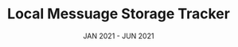 ---
title: Local Messuage Storage Tracker
role: Fullstack Developer
date: JAN 2021 - JUN 2021
description: Where I first learned how to write good backend code (models, migrations, ORMs, indexing, resolvers, DTOs etc.). Used NestJS because it has a similar syntax to Angular so it made the most sense.
stack: [Angular, NestJS, PostgreSQL]
---